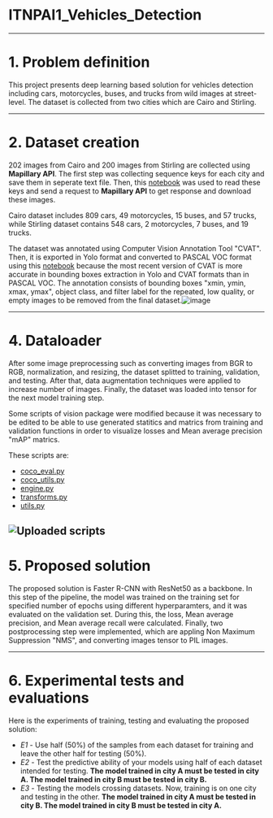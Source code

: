 # ITNPAI1_Vehicles_Detection
---
# 1. **Problem definition** 

This project presents deep learning based solution for vehicles detection including cars, motorcycles, buses, and trucks from wild images at street-level. The dataset is collected from two cities which are Cairo and Stirling.

---
# 2. **Dataset creation**
202 images from Cairo and 200 images from Stirling are collected using **Mapillary API**. The first step was collecting sequence keys for each city and save them in seperate text file. Then, this [notebook](https://github.com/hedayaahmed/ITNPAI1_Vehicles_Detection/blob/main/Mapillary.ipynb) was used to read these keys and send a request to **Mapillary API** to get response and download these images.

Cairo dataset includes 809 cars, 49 motorcycles, 15 buses, and 57 trucks, while Stirling dataset contains 548 cars, 2 motorcycles, 7 buses, and 19 trucks.

The dataset was annotated using Computer Vision Annotation Tool "CVAT". Then, it is exported in Yolo format and converted to PASCAL VOC format using this [notebook](https://github.com/hedayaahmed/ITNPAI1_Vehicles_Detection/blob/main/Yolo%20to%20PASCAL.ipynb) because the most recent version of CVAT is more accurate in bounding boxes extraction in Yolo and CVAT formats than in PASCAL VOC. The annotation consists of bounding boxes "xmin, ymin, xmax, ymax", object class, and filter label for the repeated, low quality, or empty images to be removed from the final dataset.![image](https://user-images.githubusercontent.com/59966100/230819870-f0b3173b-2dcc-4a1a-af03-26832c97939a.png)

---
# 4. **Dataloader**
After some image preprocessing such as converting images from BGR to RGB, normalization, and resizing, the dataset splitted to training, validation, and testing. After that, data augmentation techniques were applied to increase number of images. Finally, the dataset was loaded into tensor for the next model training step.

Some scripts of vision package were modified because it was necessary to be edited to be able to use generated statitics and matrics from training and validation functions in order to visualize losses and Mean average precision "mAP" matrics.

These scripts are:
- [coco_eval.py](https://github.com/hedayaahmed/ITNPAI1_Vehicles_Detection/blob/main/coco_eval.py)
- [coco_utils.py](https://github.com/hedayaahmed/ITNPAI1_Vehicles_Detection/blob/main/coco_utils.py)
- [engine.py](https://github.com/hedayaahmed/ITNPAI1_Vehicles_Detection/blob/main/engine.py)
- [transforms.py](https://github.com/hedayaahmed/ITNPAI1_Vehicles_Detection/blob/main/transforms.py)
- [utils.py](https://github.com/hedayaahmed/ITNPAI1_Vehicles_Detection/blob/main/utils.py)

![Uploaded scripts](https://drive.google.com/uc?export=view&id=1lDWB19o5pzSVxLJjtmJWYpzbLicR00Sq)
---
# 5. **Proposed solution** 

The proposed solution is Faster R-CNN with ResNet50 as a backbone. In this step of the pipeline, the model was trained on the training set for specified number of epochs using different hyperparamters, and it was evaluated on the validation set. During this, the loss, Mean average precision, and Mean average recall were calculated. Finally, two postprocessing step were implemented, which are appling Non Maximum Suppression "NMS", and converting images tensor to PIL images.

---
# 6. **Experimental tests and evaluations** 

Here is the experiments of training, testing and evaluating the proposed solution:
- *E1* - Use half (50%) of the samples from each dataset for training and leave the other half for testing (50%).
- *E2* - Test the predictive ability of your models using half of each dataset intended for testing. **The model trained in city A must be tested in city A. The model trained in city B must be tested in city B.**
- *E3* - Testing the models crossing datasets. Now, training is on one city and testing in the other. **The model trained in city A must be tested in city B. The model trained in city B must be tested in city A.**
